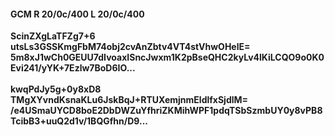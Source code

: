 #### GCM R 20/0c/400 L 20/0c/400
**ScinZXgLaTFZg7+6**<br/>**utsLs3GSSKmgFbM74obj2cvAnZbtv4VT4stVhwOHelE=**<br/>**5m8xJ1wCh0GEUU7dIvoaxISncJwxm1K2pBseQHC2kyLv4lKiLCQO9o0K0Evi241/yYK+7Ezlw7BoD6IO...**<br/><br/>
**kwqPdJy5g+0y8xD8**<br/>**TMgXYvndKsnaKLu6JskBqJ+RTUXemjnmEldlfxSjdlM=**<br/>**/e4USmaUYCD8boE2DbDWZuYfhriZKMihWPF1pdqTSbSzmbUY0y8vPB8TcibB3+uuQ2d1v/1BQGfhn/D9...**